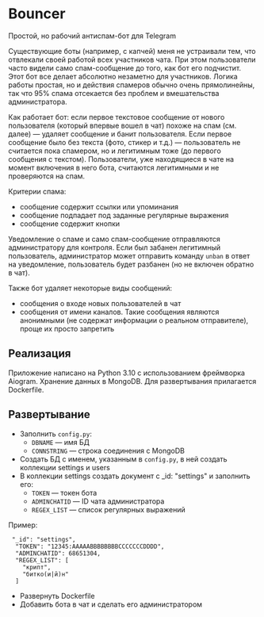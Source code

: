 # Bouncer
Простой, но рабочий антиспам-бот для Telegram

Существующие боты (например, с капчей) меня не устраивали тем, что отвлекали своей работой всех участников чата. При этом пользователи часто видели само спам-сообщение до того, как бот его подчистит. Этот бот все делает абсолютно незаметно для участников. Логика работы простая, но и действия спамеров обычно очень прямолинейны, так что 95% спама отсекается без проблем и вмешательства администратора.

Как работает бот: если первое текстовое сообщение от нового пользователя (который впервые вошел в чат) похоже на спам (см. далее) — удаляет сообщение и банит пользователя. Если первое сообщение было без текста (фото, стикер и т.д.) — пользователь не считается пока спамером, но и легитимным тоже (до первого сообщения с текстом). Пользователи, уже находящиеся в чате на момент включения в него бота, считаются легитимными и не проверяются на спам.

Критерии спама:
- сообщение содержит ссылки или упоминания
- сообщение подпадает под заданные регулярные выражения
- сообщение содержит кнопки

Уведомление о спаме и само спам-сообщение отправляются администратору для контроля. Если был забанен легитимный пользователь, администратор может отправить команду `unban` в ответ на уведомление, пользователь будет разбанен (но не включен обратно в чат).


Также бот удаляет некоторые виды сообщений:
- сообщения о входе новых пользователей в чат
- сообщения от имени каналов. Такие сообщения являются анонимными (не содержат информации о реальном отправителе), проще их просто запретить


## Реализация
Приложение написано на Python 3.10 с использованием фреймворка Aiogram. Хранение данных в MongoDB. Для развертывания прилагается Dockerfile.

## Развертывание

- Заполнить `config.py`:
  - `DBNAME` — имя БД
  - `CONNSTRING` — строка соединения с MongoDB
- Создать БД с именем, указанным в `config.py`, в ней создать коллекции settings и users
- В коллекции settings создать документ с _id: "settings" и заполнить его:
    - `TOKEN` — токен бота
    - `ADMINCHATID` — ID чата администратора
    - `REGEX_LIST` —  список регулярных выражений

Пример:
```
 "_id": "settings",
  "TOKEN": "12345:AAAAABBBBBBBBCCCCCCCDDDD",
  "ADMINCHATID": 68651304,
  "REGEX_LIST": [
    "крипт",
    "битко(и|й)н"
  ]
```

- Развернуть Dockerfile
- Добавить бота в чат и сделать его администратором